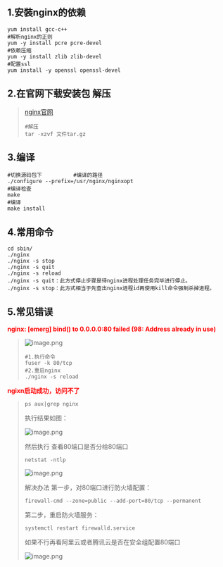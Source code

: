 ## 1.安裝nginx的依赖

```shell
yum install gcc-c++
#解析nginx的正则
yum -y install pcre pcre-devel
#依赖压缩
yum -y install zlib zlib-devel
#配置ssl
yum install -y openssl openssl-devel
```

## 2.在官网下载安装包 解压

> [nginx官网](https://nginx.org/en/download.html)
>
> ```shell
> #解压
> tar -xzvf 文件tar.gz
> ```
>
> 

## 3.编译

```shell
#切换源码包下          #编译的路径
./configure --prefix=/usr/nginx/nginxopt
#编译检查
make
#编译
make install
```

## 4.常用命令

```shell
cd sbin/
./nginx
./nginx -s stop
./nginx -s quit
./nginx -s reload
./nginx -s quit：此方式停止步骤是待nginx进程处理任务完毕进行停止。
./nginx -s stop：此方式相当于先查出nginx进程id再使用kill命令强制杀掉进程。
```

## 5.常见错误

**<span style="color:red">nginx: [emerg] bind() to 0.0.0.0:80 failed (98: Address already in use)</span>**

> ![image.png]( https://wwq-notes.oss-cn-guangzhou.aliyuncs.com/ZS6W4oh9MaBKegD.png)
>
> ```shell
> #1.执行命令
> fuser -k 80/tcp
> #2.重启nginx
> ./nginx -s reload
> ```

**<span style="color:red">ngixn启动成功，访问不了</span>**

> ```shell
> ps aux|grep nginx
> ```
>
> 执行结果如图：
>
> ![image.png]( https://wwq-notes.oss-cn-guangzhou.aliyuncs.com/5jUP4eRElk19M7W.png)
>
> 然后执行 查看80端口是否分给80端口
>
> ```shell
> netstat -ntlp
> ```
>
> ![image.png]( https://wwq-notes.oss-cn-guangzhou.aliyuncs.com/iTmbjUpJu5Mw62l.png)
>
> 解决办法
> 第一步，对80端口进行防火墙配置：
>
> ```shell
> firewall-cmd --zone=public --add-port=80/tcp --permanent
> ```
>
> 第二步，重启防火墙服务：
>
> ```shell
> systemctl restart firewalld.service
> ```
>
> 如果不行再看阿里云或者腾讯云是否在安全组配置80端口
>
> ![image.png]( https://wwq-notes.oss-cn-guangzhou.aliyuncs.com/kL9pHRoIfqOnFG7.png)